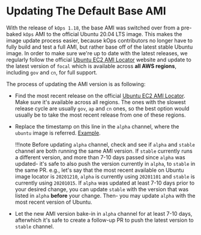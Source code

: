 # Updating The Default Base AMI

With the release of `kOps 1.18`, the base AMI was switched over from a pre-baked `kOps` AMI to the official Ubuntu 20.04 LTS image.
This makes the image update process easier, because kOps contributors no longer have to fully build and test a full AMI, but rather base off of the latest stable Ubuntu image.
In order to make sure we're up to date with the latest releases, we regularly follow the official [Ubuntu EC2 AMI Locator](https://cloud-images.ubuntu.com/locator/ec2/) website and update to the latest version of `focal` which is available across **all AWS regions**, including `gov` and `cn`, for full support.

The process of updating the AMI version is as following:

- Find the most recent release on the official [Ubuntu EC2 AMI Locator](https://cloud-images.ubuntu.com/locator/ec2/). Make sure it's available across all regions. The ones with the slowest release cycle are usually `gov`, `ap` and `cn` ones, so the best option would usually be to take the most recent release from one of these regions.
- Replace the timestamp on this line in the `alpha` channel, where the `ubuntu` image is referred. [Example](https://github.com/kubernetes/kops/blob/25eb1c98225450bed82d38e52d150d7a69a2c95a/channels/alpha#L47).

    !!!note
        Before updating `alpha` channel, check and see if `alpha` and `stable` channel are both running the same AMI version. If `stable` currently runs a different version, and more than 7-10 days passed since `alpha` was updated- it's safe to also push the version currently in `alpha`, to `stable` in the same PR.
        e.g., let's say that the most recent available on Ubuntu image locator is `20201210`, `alpha` is currently using `20201101` and `stable` is currently using `20201015`. If `alpha` was updated at least 7-10 days prior to your desired change, you can update `stable` with the version that was listed in `alpha` **before** your change. Then- you may update `alpha` with the most recent version of Ubuntu.

- Let the new AMI version bake-in in `alpha` channel for at least 7-10 days, afterwhich it's safe to create a follow-up PR to push the latest version to `stable` channel.  
